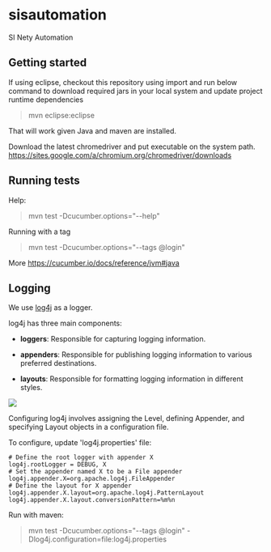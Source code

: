 # sisautomation
SI Nety Automation


## Getting started

If using eclipse, checkout this repository using import and run below command to download required jars in your local system and update project runtime dependencies 

> mvn eclipse:eclipse

That will work given Java and maven are installed.

Download the latest chromedriver and put executable on the system path. https://sites.google.com/a/chromium.org/chromedriver/downloads


## Running tests

Help:
> mvn test -Dcucumber.options="--help"

Running with a tag
> mvn test -Dcucumber.options="--tags @login"

More
https://cucumber.io/docs/reference/jvm#java

## Logging

We use [log4j](https://www.tutorialspoint.com/log4j/log4j_overview.htm) as a logger.

log4j has three main components:

- **loggers**: Responsible for capturing logging information.

- **appenders**: Responsible for publishing logging information to various preferred destinations.

- **layouts**: Responsible for formatting logging information in different styles.

![](https://www.tutorialspoint.com/log4j/images/log4j-arch.jpg)

Configuring log4j involves assigning the Level, defining Appender, and specifying Layout objects in a configuration file.

To configure, update 'log4j.properties' file:

>
	# Define the root logger with appender X
	log4j.rootLogger = DEBUG, X
	# Set the appender named X to be a File appender
	log4j.appender.X=org.apache.log4j.FileAppender
	# Define the layout for X appender
	log4j.appender.X.layout=org.apache.log4j.PatternLayout
	log4j.appender.X.layout.conversionPattern=%m%n
	

Run with maven:

> mvn test -Dcucumber.options="--tags @login" -Dlog4j.configuration=file:log4j.properties
